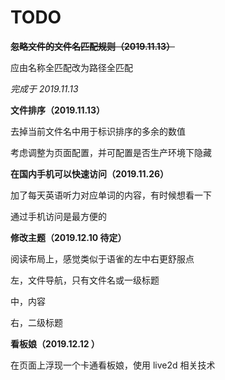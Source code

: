 # TODO

~~**忽略文件的文件名匹配规则（2019.11.13）**~~

应由名称全匹配改为路径全匹配

*完成于 2019.11.13*

**文件排序（2019.11.13）**

去掉当前文件名中用于标识排序的多余的数值

考虑调整为页面配置，并可配置是否生产环境下隐藏

**在国内手机可以快速访问（2019.11.26）**

加了每天英语听力对应单词的内容，有时候想看一下

通过手机访问是最方便的

**修改主题（2019.12.10 待定）**

阅读布局上，感觉类似于语雀的左中右更舒服点

左，文件导航，只有文件名或一级标题

中，内容

右，二级标题

**看板娘（2019.12.12 ）**

在页面上浮现一个卡通看板娘，使用 live2d 相关技术